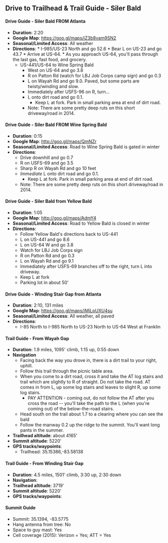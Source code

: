 Drive to Trailhead & Trail Guide - Siler Bald
--------------------------------------------------------
#### Drive Guide - Siler Bald FROM Atlanta

* **Duration**: 2:20
* **Google Map**: https://goo.gl/maps/iZ3b8vam9SN2
* **Seasonal/Limited Access**: All weather
* **Directions**:
        * I-985/US-23 North and go 52.6
        * Bear L on US-23 and go 43.7
        * Arrive at US-64.
            * As you approach US-64, you'll pass through the last gas, fast food, and grocery.
    * US-441/US-64 to Wine Spring Bald
        * West on US-64 and go 3.8
        * R on Patton Rd (watch for LBJ Job Corps camp sign) and go 0.3
        * L on Wayah Rd and go 9.0. Paved, but some parts are twisty/winding and slow.
        * Immediately after USFS-96 on R, turn...
        * L onto dirt road and go 0.1.
            * Keep L at fork.  Park in small parking area at end of dirt road.
        * Note: There are some pretty deep ruts on this short driveway/road in 2014.

#### Drive Guide - Siler Bald FROM Wine Spring Bald

* **Duration**: 0:15
* **Google Map**: http://goo.gl/maps/QmNZr
* **Seasonal/Limited Access**: Road to Wine Spring Bald is gated in winter
* **Directions**:
    * Drive downhill and go 0.7
    * R on USFS-69 and go 3.5
    * Sharp R on Wayah Rd and go 10 feet
    * *Immediate* L onto dirt road and go 0.1.
        * Keep L at fork.  Park in small parking area at end of dirt road.
    * Note: There are some pretty deep ruts on this short driveway/road in 2014.


#### Drive Guide - Siler Bald from Yellow Bald
* **Duration**: 1:05
* **Google Map**: http://goo.gl/maps/AdmY4
* **Seasonal/Limited Access**: Road to Yellow Bald is closed in winter
* **Directions**:
    * Follow Yellow Bald's directions back to US-441
    * L on US-441 and go 8.6
    * L on US-64 W and go 3.8
    * Watch for LBJ Job Corps sign
    * R on Patton Rd and go 0.3
    * L on Wayah Rd and go 9.1
    * Immediately after USFS-69 branches off to the right, turn L into driveway.
    * Keep L at fork
    * Parking lot in about 50'

#### Drive Guide - Winding Stair Gap from Atlanta
* **Duration**: 2:10, 131 miles
* **Google Map**: https://goo.gl/maps/iMiLpUXU4su
* **Seasonal/Limited Access**: All weather, all paved
* **Directions**:
    * I-85 North to I-985 North to US-23 North to US-64 West at Franklin

#### Trail Guide - From Wayah Gap

* **Duration**: 1.9 miles, 1095' climb, 1:15 up, 0:55 down
* **Navigation**
    * Facing back the way you drove in, there is a dirt trail to your right, uphill.
    * Follow this trail through the picnic table area.
    * When you come to a dirt road, cross it and take the AT log stairs and trail which are slightly to R of straight.  Do not take the road.  AT comes in from L, up some log stairs and leaves to slight R, up some log stairs.
        * PAY ATTENTION - coming out, do not follow the AT after you cross the road -- you'll take the path to the L (when you're coming out) of the below-the-road stairs.
    * Head south on the trail about 1.7 to a clearing where you can see the bald
    * Follow the manway 0.2 up the ridge to the summit.  You'll want long pants in the summer.
* **Trailhead altitude**: about 4165'
* **Summit altitude**: 5220'
* **GPS tracks/waypoints**:
    * Trailhead: 35.15386,-83.58138
    
#### Trail Guide - From Winding Stair Gap

* **Duration**: 4.5 miles, 1501' climb, 3:30 up, 2:30 down
* **Navigation**:
* **Trailhead altitude**: 3719'
* **Summit altitude**: 5220'
* **GPS tracks/waypoints**:

#### Summit Guide

* Summit: 35.1394, -83.5775
* Hang antenna from tree: No
* Space to guy mast: Yes
* Cell coverage (2015): Verizon = Yes; ATT = Yes
